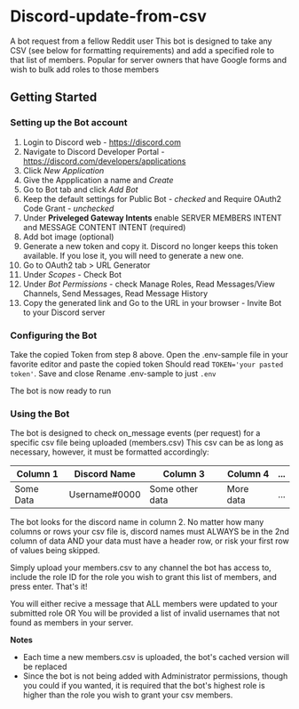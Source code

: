# Discord-update-from-csv

A bot request from a fellow Reddit user
This bot is designed to take any CSV (see below for formatting requirements) and add a specified role to that list of members.  Popular for server owners that have Google forms and wish to bulk add roles to those members


## Getting Started

### Setting up the Bot account
1. Login to Discord web - https://discord.com
2. Navigate to Discord Developer Portal - https://discord.com/developers/applications
3. Click *New Application*
4. Give the Appplication a name and *Create*
5. Go to Bot tab and click *Add Bot*
6. Keep the default settings for Public Bot - *checked* and Require OAuth2 Code Grant - *unchecked*
7. Under **Priveleged Gateway Intents** enable SERVER MEMBERS INTENT and MESSAGE CONTENT INTENT (required)
7. Add bot image (optional)
8. Generate a new token and copy it.  Discord no longer keeps this token available. If you lose it, you will need to generate a new one.
9. Go to OAuth2 tab > URL Generator
10. Under *Scopes* - Check Bot
11. Under *Bot Permissions* - check Manage Roles, Read Messages/View Channels, Send Messages, Read Message History
12. Copy the generated link and Go to the URL in your browser - Invite Bot to your Discord server

### Configuring the Bot
Take the copied Token from step 8 above.  Open the .env-sample file in your favorite editor and paste the copied token
Should read `TOKEN='your pasted token'`.  Save and close
Rename .env-sample to just `.env`

The bot is now ready to run


### Using the Bot

The bot is designed to check on_message events (per request) for a specific csv file being uploaded (members.csv)
This csv can be as long as necessary, however, it must be formatted accordingly:


Column 1 | Discord Name | Column 3 | Column 4| ...
--- | --- | --- | --- | ---
Some Data | Username#0000 | Some other data | More data | ...


The bot looks for the discord name in column 2.  No matter how many columns or rows your csv file is, discord names must ALWAYS
be in the 2nd column of data AND your data must have a header row, or risk your first row of values being skipped.


Simply upload your members.csv to any channel the bot has access to, include the role ID for the role you wish to grant this list of members,
and press enter.   That's it!

You will either recive a message that ALL members were updated to your submitted role OR
You will be provided a list of invalid usernames that not found as members in your server.


**Notes**
- Each time a new members.csv is uploaded, the bot's cached version will be replaced
- Since the bot is not being added with Administrator permissions, though you could if you wanted, it is required that the bot's highest role is higher than the role you wish to grant your csv members.
